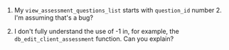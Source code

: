 1. My `view_assessment_questions_list` starts with `question_id` number 2. I'm assuming that's a bug?

2. I don't fully understand the use of -1 in, for example, the `db_edit_client_assessment` function. Can you explain?